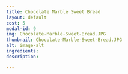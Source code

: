 ```yaml
---
title: Chocolate Marble Sweet Bread
layout: default
cost: 5
modal-id: 9
img: Chocolate-Marble-Sweet-Bread.JPG
thumbnail: Chocolate-Marble-Sweet-Bread.JPG
alt: image-alt
ingredients:
description:

---
```

<!--
1 Whole Wheat Bread
2 White Bread
3 Sourdough Bread
4 Cinnamon Swirl Bread
5 Apple Sweet Bread
6 Almond Poppy Seed Sweet Bread
7 Banana Bread
8 Carrot Cake Sweet Bread
9 Chocolate Marble Sweet Bread
10 Chocolate Sweet Bread
Lemon Sweet Bread
Orange Sweet Bread
Pineapple Coconut Sweet Bread
Pumpkin Chocolate Chip Bread
Vanilla Sweet Bread
Cinnamon Rolls -->
